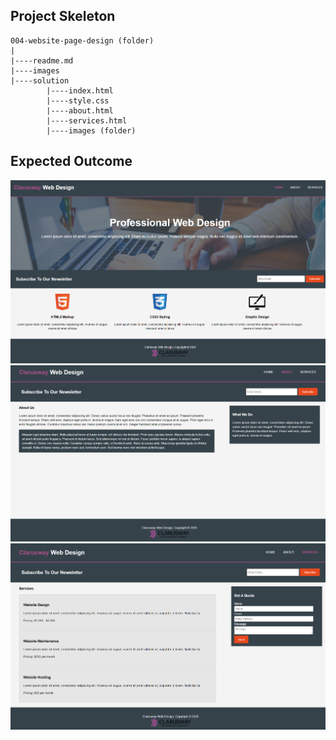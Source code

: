 ## Project Skeleton

```
004-website-page-design (folder)
|
|----readme.md
|----images
|----solution
        |----index.html
        |----style.css
        |----about.html
        |----services.html
        |----images (folder)
```

## Expected Outcome

<img src='./img/Project_004_1.png' alt='desc'>
<img src='./img/Project_004_2.png' alt='desc'>
<img src='./img/Project_004_3.png' alt='desc'>
